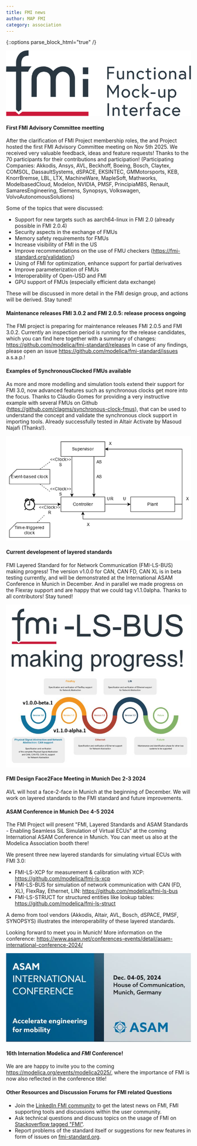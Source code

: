 ```yaml
---
title: FMI news
author: MAP FMI
category: association
---
```


{::options parse_block_html="true" /}

![FMI](FMI.png)

#### First FMI Advisory Committee meetting

After the clarification of FMI Project membership roles, the and Project hosted the first FMI Advisory Committee meeting on Nov 5th 2025.
 We received very valuable feedback, ideas and feature requests!
Thanks to the 70 participants for their contributions and participation!
(Participating Companies: Akkodis, Ansys, AVL, Beckhoff, Boeing, Bosch, Claytex, COMSOL, DassaultSystems, dSPACE, EKSINTEC, GMMotorsports, KEB, KnorrBremse, LBL, LTX, MachineWare, MapleSoft, Mathworks, ModelbasedCloud, Modelon, NVIDIA, PMSF, PrincipiaMBS, Renault, SamaresEngineering, Siemens, Synopsys, Volkswagen, VolvoAutonomousSolutions)

Some of the topics that were discussed: 

* Support for new targets such as aarch64-linux in FMI 2.0 (already possible in FMI 2.0.4)
* Security aspects in the exchange of FMUs
* Memory safety requirements for FMUs
* Increase visibility of FMI in the US
* Improve recommendations on the use of FMU checkers (https://fmi-standard.org/validation/) 
* Using of FMI for optimization, enhance support for partial derivatives
* Improve parameterization of FMUs
* Interoperability of Open-USD and FMI
* GPU support of FMUs (especially efficient data exchange)

These will be discussed in more detail in the FMI design group, and actions will be derived. Stay tuned!

#### Maintenance releases FMI 3.0.2 and FMI 2.0.5: release process ongoing

The FMI project is preparing for maintenance releases FMI 2.0.5 and FMI 3.0.2.
Currently an inspection period is running for the release candidates, which you can find here together with a summary of changes: https://github.com/modelica/fmi-standard/releases
In case of any findings, please open an issue https://github.com/modelica/fmi-standard/issues a.s.a.p.!

#### Examples of SynchronousClocked FMUs available

As more and more modelling and simulation tools extend their support for FMI 3.0, now advanced features such as synchronous clocks get more into the focus. 
Thanks to Cláudio Gomes for providing a very instructive example with several FMUs on Github (https://github.com/clagms/synchronous-clock-fmus), that can be used to understand the concept and validate the synchronous clock support in importing tools. 
Already successfully tested in Altair Activate by Masoud Najafi (Thanks!).

![Synchronous-clocks](Synchronous-clocks.png)

#### Current development of layered standards

FMI Layered Standard for for Network Communication (FMI-LS-BUS) making progress!
The version v1.0.0 for CAN, CAN FD, CAN XL is in beta testing currently, and will be demonstrated at the International ASAM Conference in Munich in December.
And in parallel we made progress on the Flexray support and are happy that we could tag v1.1.0alpha.
Thanks to all contributors! Stay tuned!

![FMI-LS-BUS-Roadmap](1730807979224.jpg)


#### FMI Design Face2Face Meeting in Munich Dec 2-3 2024

AVL will host a face-2-face in Munich at the beginning of December.
We will work on layered standards to the FMI standard and future improvements.

#### ASAM Conference in Munich Dec 4-5 2024

The FMI Project will present "FMI, Layered Standards and ASAM Standards - Enabling Seamless SiL Simulation of Virtual ECUs" at the coming International ASAM Conference in Munich. 
You can meet us also at the Modelica Association booth there!

We present three new layered standards for simulating virtual ECUs with FMI 3.0:
- FMI-LS-XCP for measurement & calibration with XCP: https://github.com/modelica/fmi-ls-xcp
- FMI-LS-BUS for simulation of network communication with CAN (FD, XL), FlexRay, Ethernet, LIN: https://github.com/modelica/fmi-ls-bus
- FMI-LS-STRUCT for structured entities like lookup tables: https://github.com/modelica/fmi-ls-struct

A demo from tool vendors (Akkodis, Altair, AVL, Bosch, dSPACE, PMSF, SYNOPSYS) illustrates the interoperability of these layered standards.

Looking forward to meet you in Munich!
More information on the conference: https://www.asam.net/conferences-events/detail/asam-international-conference-2024/

![ASAM-Conference](asam-conference.jpg)

#### 16th Internation Modelica and _FMI_ Conference!

We are are happy to invite you to the coming https://modelica.org/events/modelica2025/, where the importance of FMI is now also reflected in the conference title!


#### Other Resources and Discussion Forums for FMI related Questions

* Join the [LinkedIn FMI community](https://www.linkedin.com/groups/7477473/) to get the latest news on FMI, FMI supporting tools and discussions within the user community.
* Ask technical questions and discuss topics on the usage of FMI on [Stackoverflow tagged "FMI"](https://stackoverflow.com/questions/tagged/fmi).
* Report problems of the standard itself or suggestions for new features in form of issues on [fmi-standard.org](https://github.com/modelica/fmi-standard/issues).
